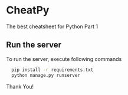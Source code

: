 
# **CheatPy**

The best cheatsheet for Python Part 1


## Run the server

To run the server, execute following commands

```bash
  pip install -r requirements.txt
  python manage.py runserver
```

Thank You!
